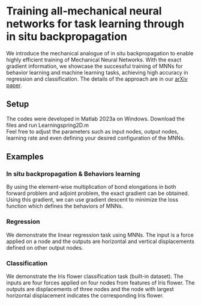 # Training all-mechanical neural networks for task learning through in situ backpropagation
We introduce the mechanical analogue of in situ backpropagation to enable highly efficient training of Mechanical Neural Networks. With the exact gradient information, we showcase the successful training of MNNs for behavior learning and machine learning tasks, achieving high accuracy in regression and classification. The details of the approach are in our [arXiv paper](https://doi.org/10.48550/arXiv.2404.15471).
## Setup
The codes were developed in Matlab 2023a on Windows. Download the files and run Learningspring2D.m<br />
Feel free to adjust the parameters such as input nodes, output nodes, learning rate and even defining your desired configuration of the MNNs.
## Examples
### In situ backpropagation & Behaviors learning
By using the element-wise multiplication of bond elongations in both forward problem and adjoint problem, the exact gradient can be obtained. Using this gradient, we can use gradient descent to minimize the loss function which defines the behaviors of MNNs.
### Regression
We demonstrate the linear regression task using MNNs. The input is a force applied on a node and the outputs are horizontal and vertical displacements defined on other output nodes.
### Classification
We demonstrate the Iris flower classification task (built-in dataset). The inputs are four forces applied on four nodes from features of Iris flower. The outputs are displacements of three nodes and the node with largest horizontal displacement indicates the corresponding Iris flower.
